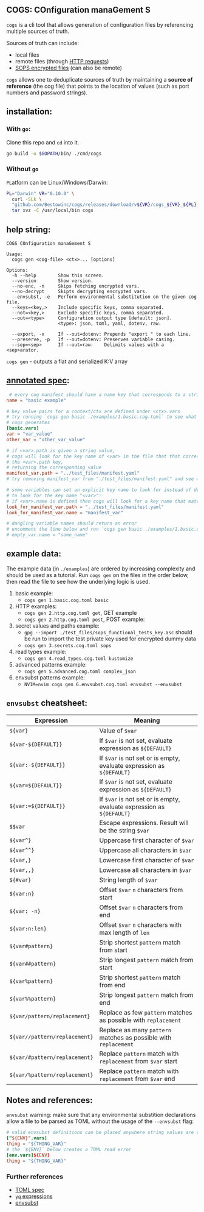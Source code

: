 COGS: COnfiguration manaGement S
---
`cogs` is a cli tool that allows generation of configuration files by referencing multiple sources of truth.

Sources of truth can include:

* local files
* remote files (through [HTTP requests](examples/2.http.cog.toml))
* [SOPS encrypted files][sops] (can also be remote)

`cogs` allows one to deduplicate sources of truth by maintaining a **source of reference** (the cog file) that points to the location of values (such as port numbers and password strings).

## installation:

### With `go`:

Clone this repo and `cd` into it.

```sh
go build -o $GOPATH/bin/ ./cmd/cogs
```

### Without `go`

`PL`atform can be Linux/Windows/Darwin:

```sh
PL="Darwin" VR="0.10.0" \
  curl -SLk \
  "github.com/Bestowinc/cogs/releases/download/v${VR}/cogs_${VR}_${PL}_x86_64.tar.gz" | \
  tar xvz -C /usr/local/bin cogs
```

## help string:

```
COGS COnfiguration manaGement S

Usage:
  cogs gen <cog-file> <ctx>... [options]

Options:
  -h --help        Show this screen.
  --version        Show version.
  --no-enc, -n     Skips fetching encrypted vars.
  --no-decrypt	   Skipts decrypting encrypted vars.
  --envsubst, -e   Perform environmental substitution on the given cog file.
  --keys=<key,>    Include specific keys, comma separated.
  --not=<key,>     Exclude specific keys, comma separated.
  --out=<type>     Configuration output type [default: json].
                   <type>: json, toml, yaml, dotenv, raw.

  --export, -x     If --out=dotenv: Prepends "export " to each line.
  --preserve, -p   If --out=dotenv: Preserves variable casing.
  --sep=<sep>      If --out=raw:    Delimits values with a <sep>arator.
```

`cogs gen` - outputs a flat and serialized K:V array

## [annotated spec](./examples/1.basic.cog.toml):

```toml
 # every cog manifest should have a name key that corresponds to a string
name = "basic example"

# key value pairs for a context/ctx are defined under <ctx>.vars
# try running `cogs gen basic ./examples/1.basic.cog.toml` to see what output
# cogs generates
[basic.vars]
var = "var_value"
other_var = "other_var_value"

# if <var>.path is given a string value,
# cogs will look for the key name of <var> in the file that that corresponds to
# the <var>.path key,
# returning the corresponding value
manifest_var.path = "../test_files/manifest.yaml"
# try removing manifest_var from "./test_files/manifest.yaml" and see what happens

# some variables can set an explicit key name to look for instead of defaulting
# to look for the key name "<var>":
# if <var>.name is defined then cogs will look for a key name that matches <var>.name
look_for_manifest_var.path = "../test_files/manifest.yaml"
look_for_manifest_var.name = "manifest_var"

# dangling variable names should return an error
# uncomment the line below and run `cogs gen basic ./examples/1.basic.cog.toml`:
# empty_var.name = "some_name"
```

## example data:

The example data (in `./examples`) are ordered by increasing complexity and should be used as a tutorial. Run `cogs gen` on the files in the order below,
then read the file to see how the underlying logic is used.

1. basic example:
   * `cogs gen 1.basic.cog.toml basic`
1. HTTP examples:
   * `cogs gen 2.http.cog.toml get`, GET example 
   * `cogs gen 2.http.cog.toml post`, POST example:
1. secret values and paths example:
   * `gpg --import ./test_files/sops_functional_tests_key.asc` should be run to import the test private key used for encrypted dummy data
   * `cogs gen 3.secrets.cog.toml sops`
1. read types example:
   * `cogs gen 4.read_types.cog.toml kustomize`
1. advanced patterns example:
   * `cogs gen 5.advanced.cog.toml complex_json `
1. envsubst patterns example:
   * `NVIM=nvim cogs gen 6.envsubst.cog.toml envsubst --envsubst`

## `envsubst` cheatsheet:


| __Expression__                | __Meaning__                                                     |
| -----------------             | --------------                                                  |
| `${var}`                      | Value of `$var`
| `${var-${DEFAULT}}`           | If `$var` is not set, evaluate expression as `${DEFAULT}`
| `${var:-${DEFAULT}}`          | If `$var` is not set or is empty, evaluate expression as `${DEFAULT}`
| `${var=${DEFAULT}}`           | If `$var` is not set, evaluate expression as `${DEFAULT}`
| `${var:=${DEFAULT}}`          | If `$var` is not set or is empty, evaluate expression as `${DEFAULT}`
| `$$var`                       | Escape expressions. Result will be the string `$var`
| `${var^}`                     | Uppercase first character of `$var`
| `${var^^}`                    | Uppercase all characters in `$var`
| `${var,}`                     | Lowercase first character of `$var`
| `${var,,}`                    | Lowercase all characters in `$var`
| `${#var}`                     | String length of `$var`
| `${var:n}`                    | Offset `$var` `n` characters from start
| `${var: -n}`                  | Offset `$var` `n` characters from end
| `${var:n:len}`                | Offset `$var` `n` characters with max length of `len`
| `${var#pattern}`              | Strip shortest `pattern` match from start
| `${var##pattern}`             | Strip longest `pattern` match from start
| `${var%pattern}`              | Strip shortest `pattern` match from end
| `${var%%pattern}`             | Strip longest `pattern` match from end
| `${var/pattern/replacement}`  | Replace as few `pattern` matches as possible with `replacement`
| `${var//pattern/replacement}` | Replace as many `pattern` matches as possible with `replacement`
| `${var/#pattern/replacement}` | Replace `pattern` match with `replacement` from `$var` start
| `${var/%pattern/replacement}` | Replace `pattern` match with `replacement` from `$var` end


## Notes and references:

`envsubst` warning: make sure that any environmental substition declarations allow a file to be parsed as TOML without the usage of the `--envsubst` flag:
```toml
# valid envsubst definitions can be placed anywhere string values are valid
["${ENV}".vars]
thing = "${THING_VAR}"
# the `${ENV}` below creates a TOML read error
[env.vars]${ENV}
thing = "${THING_VAR}"
```

### Further references
* [TOML spec](https://toml.io/en/v1.0.0-rc.3#keyvalue-pair)
* [`yq` expressions](https://mikefarah.gitbook.io/yq/)
* [envsubst](https://www.gnu.org/software/bash/manual/html_node/Shell-Parameter-Expansion.html)

[sops]: https://github.com/mozilla/sops
